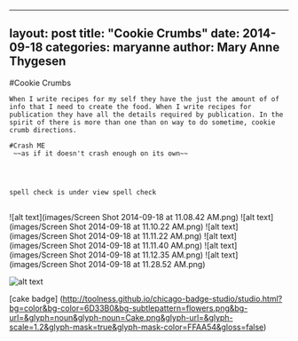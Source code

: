      
---
layout: post
title:  "Cookie Crumbs"
date:   2014-09-18
categories: maryanne
author: Mary Anne Thygesen
---

#Cookie Crumbs

	When I write recipes for my self they have the just the amount of of info that I need to create the food. When I write recipes for publication they have all the details required by publication. In the spirit of there is more than one than on way to do sometime, cookie crumb directions. 

	#Crash ME
	 ~~as if it doesn't crash enough on its own~~

	 


	spell check is under view spell check


##



![alt text](images/Screen Shot 2014-09-18 at 11.08.42 AM.png)
![alt text](images/Screen Shot 2014-09-18 at 11.10.22 AM.png)
![alt text](images/Screen Shot 2014-09-18 at 11.11.22 AM.png)
![alt text](images/Screen Shot 2014-09-18 at 11.11.40 AM.png)
![alt text](images/Screen Shot 2014-09-18 at 11.12.35 AM.png)
![alt text](images/Screen Shot 2014-09-18 at 11.28.52 AM.png)

![alt text](images/cake.png)

[cake badge]
(http://toolness.github.io/chicago-badge-studio/studio.html?bg=color&bg-color=6D33B0&bg-subtlepattern=flowers.png&bg-url=&glyph=noun&glyph-noun=Cake.png&glyph-url=&glyph-scale=1.2&glyph-mask=true&glyph-mask-color=FFAA54&gloss=false)
